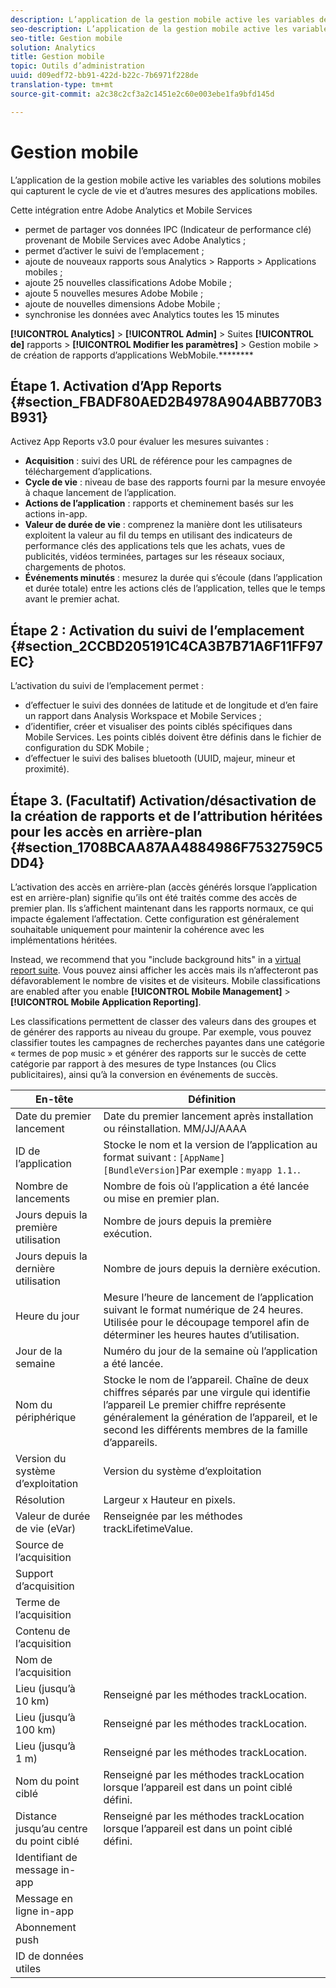 ```yaml
---
description: L’application de la gestion mobile active les variables des solutions mobiles qui capturent le cycle de vie et d’autres mesures des applications mobiles.
seo-description: L’application de la gestion mobile active les variables des solutions mobiles qui capturent le cycle de vie et d’autres mesures des applications mobiles.
seo-title: Gestion mobile
solution: Analytics
title: Gestion mobile
topic: Outils d’administration
uuid: d09edf72-bb91-422d-b22c-7b6971f228de
translation-type: tm+mt
source-git-commit: a2c38c2cf3a2c1451e2c60e003ebe1fa9bfd145d

---
```



# Gestion mobile

L’application de la gestion mobile active les variables des solutions mobiles qui capturent le cycle de vie et d’autres mesures des applications mobiles.

Cette intégration entre Adobe Analytics et Mobile Services

* permet de partager vos données IPC (Indicateur de performance clé) provenant de Mobile Services avec Adobe Analytics ;
* permet d’activer le suivi de l’emplacement ;
* ajoute de nouveaux rapports sous Analytics &gt; Rapports &gt; Applications mobiles ;
* ajoute 25 nouvelles classifications Adobe Mobile ;
* ajoute 5 nouvelles mesures Adobe Mobile ;
* ajoute de nouvelles dimensions Adobe Mobile ;
* synchronise les données avec Analytics toutes les 15 minutes

**[!UICONTROL Analytics]** &gt; **[!UICONTROL Admin]** &gt; Suites **[!UICONTROL de]** rapports &gt; **[!UICONTROL Modifier les paramètres]** &gt; Gestion mobile &gt; de création de rapports d’applications WebMobile.********

## Étape 1. Activation d’App Reports {#section_FBADF80AED2B4978A904ABB770B3B931}

Activez App Reports v3.0 pour évaluer les mesures suivantes :

* **Acquisition** : suivi des URL de référence pour les campagnes de téléchargement d’applications.
* **Cycle de vie** : niveau de base des rapports fourni par la mesure envoyée à chaque lancement de l’application.
* **Actions de l’application** : rapports et cheminement basés sur les actions in-app.
* **Valeur de durée de vie** : comprenez la manière dont les utilisateurs exploitent la valeur au fil du temps en utilisant des indicateurs de performance clés des applications tels que les achats, vues de publicités, vidéos terminées, partages sur les réseaux sociaux, chargements de photos.
* **Événements minutés** : mesurez la durée qui s’écoule (dans l’application et durée totale) entre les actions clés de l’application, telles que le temps avant le premier achat.

## Étape 2 : Activation du suivi de l’emplacement {#section_2CCBD205191C4CA3B7B71A6F11FF97EC}

L’activation du suivi de l’emplacement permet :

* d’effectuer le suivi des données de latitude et de longitude et d’en faire un rapport dans Analysis Workspace et Mobile Services ;
* d’identifier, créer et visualiser des points ciblés spécifiques dans Mobile Services. Les points ciblés doivent être définis dans le fichier de configuration du SDK Mobile ;
* d’effectuer le suivi des balises bluetooth (UUID, majeur, mineur et proximité).

## Étape 3. (Facultatif) Activation/désactivation de la création de rapports et de l’attribution héritées pour les accès en arrière-plan {#section_1708BCAA87AA4884986F7532759C5DD4}

L’activation des accès en arrière-plan (accès générés lorsque l’application est en arrière-plan) signifie qu’ils ont été traités comme des accès de premier plan. Ils s’affichent maintenant dans les rapports normaux, ce qui impacte également l’affectation. Cette configuration est généralement souhaitable uniquement pour maintenir la cohérence avec les implémentations héritées.

Instead, we recommend that you "include background hits" in a [virtual report suite](../../components/vrs/vrs-about.md). Vous pouvez ainsi afficher les accès mais ils n’affecteront pas défavorablement le nombre de visites et de visiteurs.
Mobile classifications are enabled after you enable **[!UICONTROL Mobile Management]** &gt; **[!UICONTROL Mobile Application Reporting]**.

Les classifications permettent de classer des valeurs dans des groupes et de générer des rapports au niveau du groupe. Par exemple, vous pouvez classifier toutes les campagnes de recherches payantes dans une catégorie « termes de pop music » et générer des rapports sur le succès de cette catégorie par rapport à des mesures de type Instances (ou Clics publicitaires), ainsi qu’à la conversion en événements de succès.

| En-tête | Définition |
|--- |--- |
| Date du premier lancement | Date du premier lancement après installation ou réinstallation.   MM/JJ/AAAA |
| ID de l’application | Stocke le nom et la version de l’application au format suivant :   `[AppName] [BundleVersion]`Par exemple : `myapp 1.1.`. |
| Nombre de lancements | Nombre de fois où l’application a été lancée ou mise en premier plan. |
| Jours depuis la première utilisation | Nombre de jours depuis la première exécution. |
| Jours depuis la dernière utilisation | Nombre de jours depuis la dernière exécution. |
| Heure du jour | Mesure l’heure de lancement de l’application suivant le format numérique de 24 heures. Utilisée pour le découpage temporel afin de déterminer les heures hautes d’utilisation. |
| Jour de la semaine | Numéro du jour de la semaine où l’application a été lancée. |
| Nom du périphérique | Stocke le nom de l’appareil.  Chaîne de deux chiffres séparés par une virgule qui identifie l’appareil Le premier chiffre représente généralement la génération de l’appareil, et le second les différents membres de la famille d’appareils. |
| Version du système d’exploitation | Version du système d’exploitation |
| Résolution | Largeur x Hauteur en pixels. |
| Valeur de durée de vie (eVar) | Renseignée par les méthodes trackLifetimeValue. |
| Source de l’acquisition |  |
| Support d’acquisition |  |
| Terme de l’acquisition |  |
| Contenu de l’acquisition |  |
| Nom de l’acquisition |  |
| Lieu (jusqu’à 10 km) | Renseigné par les méthodes trackLocation. |
| Lieu (jusqu’à 100 km) | Renseigné par les méthodes trackLocation. |
| Lieu (jusqu’à 1 m) | Renseigné par les méthodes trackLocation. |
| Nom du point ciblé | Renseigné par les méthodes trackLocation lorsque l’appareil est dans un point ciblé défini. |
| Distance jusqu’au centre du point ciblé | Renseigné par les méthodes trackLocation lorsque l’appareil est dans un point ciblé défini. |
| Identifiant de message in-app |  |
| Message en ligne in-app |  |
| Abonnement push |  |
| ID de données utiles |  |

